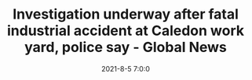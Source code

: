 ---
"title": "Investigation underway after fatal industrial accident at Caledon work yard, police say - Global News"
"date": "2021-8-5 7:0:0"
"feed_name": "GOOGLENEWSINDUSTRIAL"
"feed_website": "https://news.google.com/search?q=industrial%2Bincident&hl=en-US&gl=US&ceid=US:en"
"feed_rss": "https://news.google.com/rss/search?q=industrial%2Bincident&hl=en-US&gl=US&ceid=US:en"
"link": "https://globalnews.ca/news/8088618/caledon-work-yard-fatal-industrial-accident/"
"file": "_posts/2021-1-1-c9a51ca910c149443c27fd3a033b9cb3646d0ba3.md"
"accident": "1"
"drilling": "0"
---